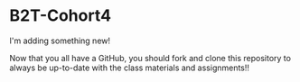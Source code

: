 # B2T-Cohort4
I'm adding something new!


Now that you all have a GitHub, you should fork and clone this repository to always be up-to-date with the class materials and assignments!!
